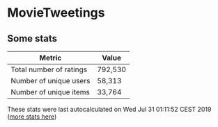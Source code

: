# MovieTweetings
## Some stats

Metric | Value
--- | ---
Total number of ratings                 | 792,530
Number of unique users                  | 58,313
Number of unique items                  | 33,764
These stats were last autocalculated on Wed Jul 31 01:11:52 CEST 2019  ([more stats here](./stats.md))

